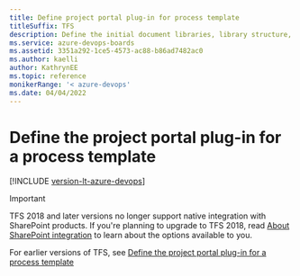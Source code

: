 ```yaml
---
title: Define project portal plug-in for process template
titleSuffix: TFS
description: Define the initial document libraries, library structure, and documents of a project's SharePoint portal for Team Foundation Server 
ms.service: azure-devops-boards
ms.assetid: 3351a292-1ce5-4573-ac88-b86ad7482ac0
ms.author: kaelli
author: KathrynEE
ms.topic: reference
monikerRange: '< azure-devops' 
ms.date: 04/04/2022
---
```



# Define the project portal plug-in for a process template

[!INCLUDE [version-lt-azure-devops](../../includes/version-lt-azure-devops.md)]

> [!IMPORTANT]   
> TFS 2018 and later versions no longer support native integration with SharePoint products. If you're planning to upgrade to TFS 2018, read [About SharePoint integration](/previous-versions/azure/devops/report/sharepoint-dashboards/about-sharepoint-integration) to learn about the options available to you.

For earlier versions of TFS, see [Define the project portal plug-in for a process template](/previous-versions/azure/devops/reference/process-templates/define-project-portal-plug-in)
  